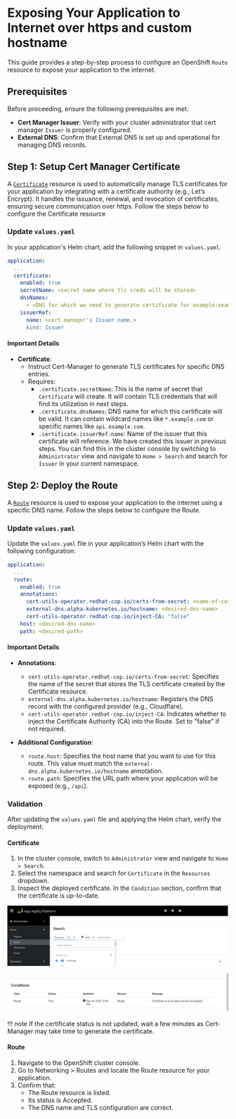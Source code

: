 # Exposing Your Application to Internet over https and custom hostname

This guide provides a step-by-step process to configure an OpenShift `Route` resource to expose your application to the internet.

## Prerequisites

Before proceeding, ensure the following prerequisites are met:

- **Cert Manager Issuer**: Verify with your cluster administrator that cert manager `Issuer` is properly configured.
- **External DNS**: Confirm that External DNS is set up and operational for managing DNS records.

## Step 1: Setup Cert Manager Certificate

A [`Certificate`](https://cert-manager.io/docs/usage/certificate/#creating-certificate-resources) resource is used to automatically manage TLS certificates for your application by integrating with a certificate authority (e.g., Let’s Encrypt). It handles the issuance, renewal, and revocation of certificates, ensuring secure communication over https. Follow the steps below to configure the Certificate resource

### Update `values.yaml`

In your application's Helm chart, add the following snippet in `values.yaml`.

```yaml
application:
  ...
  certificate:
    enabled: true
    secretName: <secret name where tls creds will be stored>
    dnsNames:
      - <DNS for which we need to generate certificate for example:example.com>
    issuerRef:
      name: <cert manager's Issuer name.>
      kind: Issuer
```

#### Important Details

- **Certificate**:
    - Instruct Cert-Manager to generate TLS certificates for specific DNS entries.
    - Requires:
        - `.certificate.secretName`: This is the name of secret that `Certificate` will create. It will contain TLS credentials that will find its utilization in next steps.
        - `.certificate.dnsNames`: DNS name for which this certificate will be valid. It can contain wildcard names like `*.example.com` or specific names like `api.example.com`.
        - `.certificate.issuerRef.name`: Name of the issuer that this certificate will reference. We have created this issuer in previous steps. You can find this in the cluster console by switching to `Administrator` view and navigate to `Home > Search` and search for `Issuer` in your current namespace.

## Step 2: Deploy the Route

A [`Route`](https://docs.openshift.com/container-platform/4.17/networking/routes/route-configuration.html) resource is used to expose your application to the internet using a specific DNS name. Follow the steps below to configure the Route.

### Update `values.yaml`

Update the `values.yaml` file in your application’s Helm chart with the following configuration:

```yaml
application:
  ...
  route:
    enabled: true
    annotations:
      cert-utils-operator.redhat-cop.io/certs-from-secret: <name-of-certificate-secret>
      external-dns.alpha.kubernetes.io/hostname: <desired-dns-name>
      cert-utils-operator.redhat-cop.io/inject-CA: "false"
    host: <desired-dns-name>
    path: <desired-path>
```

#### Important Details

- **Annotations**:
    - `cert-utils-operator.redhat-cop.io/certs-from-secret`: Specifies the name of the secret that stores the TLS certificate created by the Certificate resource.
    - `external-dns.alpha.kubernetes.io/hostname`: Registers the DNS record with the configured provider (e.g., Cloudflare).
    - `cert-utils-operator.redhat-cop.io/inject-CA`: Indicates whether to inject the Certificate Authority (CA) into the Route. Set to "false" if not required.

- **Additional Configuration**:
    - `route.host`: Specifies the host name that you want to use for this route. This value must match the `external-dns.alpha.kubernetes.io/hostname` annotation.
    - `route.path`:  Specifies the URL path where your application will be exposed (e.g., `/api`).

### Validation

After updating the `values.yaml` file and applying the Helm chart, verify the deployment:

#### Certificate

1. In the cluster console, switch to `Administrator` view and navigate to `Home > Search`.
1. Select the namespace and search for `Certificate` in the `Resources` dropdown.
1. Inspect the deployed certificate. In the `Condition` section, confirm that the certificate is up-to-date.

![OpenShift Console](images/console.png)

![Certificate Details](images/certificate-details.png)

!!! note
    If the certificate status is not updated, wait a few minutes as Cert-Manager may take time to generate the certificate.

#### Route

1. Navigate to the OpenShift cluster console.
1. Go to Networking > Routes and locate the Route resource for your application.
1. Confirm that:
    - The Route resource is listed.
    - Its status is Accepted.
    - The DNS name and TLS configuration are correct.
